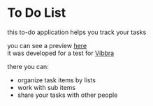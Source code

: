 # To Do List 
this to-do application helps you track your tasks

you can see a preview [here](https://to-do-list-frontend-lime.vercel.app/)  
it was developed for a test for [Vibbra](https://www.vibbra.com.br/)

there you can:
- organize task items by lists
- work with sub items
- share your tasks with other people
